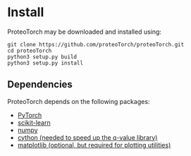 # Install
ProteoTorch may be downloaded and installed using:

    git clone https://github.com/proteoTorch/proteoTorch.git
    cd proteoTorch
    python3 setup.py build
    python3 setup.py install

## Dependencies
ProteoTorch depends on the following packages:
* [PyTorch](https://pytorch.org/)
* [scikit-learn](https://scikit-learn.org/)
* [numpy](https://scikit-numpy.org/)
* [cython (needed to speed up the q-value library)](https://cython.org/)
* [matplotlib (optional, but required for plotting utilities)](https://matplotlib.org/)
